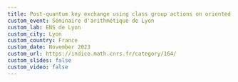 ```yaml
---
title: Post-quantum key exchange using class group actions on oriented supersingular elliptic curves
custom_event: Séminaire d'arithmétique de Lyon
custom_lab: ENS de Lyon
custom_city: Lyon
custom_country: France
custom_date: November 2023
custom_url: https://indico.math.cnrs.fr/category/164/
custom_slides: false
custom_video: false
---
```


